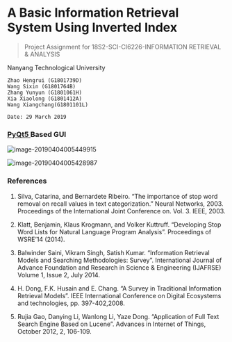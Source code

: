 # A Basic Information Retrieval System Using Inverted Index
> Project Assignment for 18S2-SCI-CI6226-INFORMATION RETRIEVAL & ANALYSIS

Nanyang Technological University

```
Zhao Hengrui (G1801739D) 
Wang Sixin (G1801764B) 
Zhang Yunyun (G1801061H) 
Xia Xiaolong (G1801412A) 
Wang Xiangchang(G1801101L)

Date: 29 March 2019
```

### [PyQt5 ](https://pypi.org/project/PyQt5/)Based GUI

![image-20190404005449915](https://ws3.sinaimg.cn/large/006tKfTcgy1g1pxlvzyqzj30nm0ko754.jpg)

![image-20190404005428987](https://ws3.sinaimg.cn/large/006tKfTcgy1g1pxlj1zyyj30no0kmdug.jpg)

### References

1. Silva, Catarina, and Bernardete Ribeiro. “The importance of stop word removal on recall values in text categorization.” Neural Networks, 2003. Proceedings of the International Joint Conference on. Vol. 3. IEEE, 2003.

2. Klatt, Benjamin, Klaus Krogmann, and Volker Kuttruff. “Developing Stop Word Lists for Natural Language Program Analysis”. Proceedings of WSRE’14 (2014).

3. Balwinder Saini, Vikram Singh, Satish Kumar. “Information Retrieval Models and Searching Methodologies: Survey”. International Journal of Advance Foundation and Research in Science & Engineering (IJAFRSE) Volume 1, Issue 2, July 2014.

4. H. Dong, F.K. Husain and E. Chang. “A Survey in Traditional Information Retrieval Models”. IEEE International Conference on Digital Ecosystems and technologies, pp. 397-402,2008.

5. Rujia Gao, Danying Li, Wanlong Li, Yaze Dong. “Application of Full Text Search Engine Based on Lucene”. Advances in Internet of Things, October 2012, 2, 106-109.
